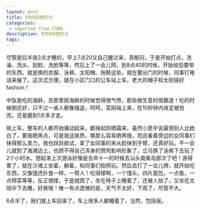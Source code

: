 ```yaml
---
layout: post
title: 9月9日桔钓沙
categories: 
 - imported from CSDN
description: 9月9日桔钓沙
tags: 
---
```


尽管是后半夜2点才睡的，早上7点20又自己醒过来，真郁闷，于是开始打点，洗澡、洗头、刮脸、洗脸等等，然后上了一会儿网，到8点40的时候，开始收拾要带的东西，就是换的衣服、泳裤、太阳帽、拖鞋这些，就在要出门的时候，同事打电话来催了。这次忒方便，就在小区门口的公车站上车。老大的帽子和太阳镜好 fashion！

中饭是吃的海鲜，去那里挑海鲜的时候觉得很气愤，那些做生意的很霸道！吃的时候倒还好，只不过一桌人都像强盗，呵呵，菜刚端上来，在10秒钟内肯定被抢完。还是磨到1点多才走。

刚上车，整车的人都开始骚动起来，都抹起防晒霜来。虽然小思宇说最恨别人比她白了，要我晒黑点，可是我这肤质，哪那么容易晒黑哦，而且看着旁边的女同事们抹得那么卖力，我也跃跃欲试，拿了女同事的来从脸抹到手臂，还真好玩。不一会儿就到了海滩边上，也顾不得自己浑身的赘肉影响形象了，立马换了泳裤下去玩了 2个小时水。想起来上次游泳好像是去年十一的时候去汕头南奥岛那次了吧！游得累了，就在沙滩上坐着，躺着，和同事们拍照玩。然后去打了一会儿牌，就开始吃东西，又像饿虎扑食一样，一帮人！吃得撑啊，一个馒头，四片面包，一点鱼，一点榨菜等等，反正很撑，于是就困了，坐在椅子上睡着了，还被人拍了，又坐在太阳伞下去睡，好爽哦！唯一有点遗憾的是，天气不太好，下雨了，尽管不大。

6点半了，我们就上车回来了，车上很多人都睡着了，当然，包括我。

